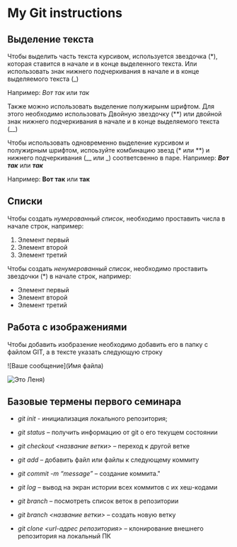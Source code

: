 # My Git instructions

## Выделение текста

Чтобы выделить часть текста курсивом, используется звездочка (*), которая ставится в начале и в конце выделенного текста. Или использовать знак нижнего подчеркивания в начале и в конце выделяемого текста (_)

Например: *Вот так* или _так_

Также можно использовать выделение полужирынм шрифтом. Для этого необходимо использовать Двойную звездочку (**) или двойной знак нижнего подчеркивания в начале и в конце выделяемого текста (__)

Чтобы использовать одновременно выделение курсивом и полужирным шрифтом, испоьзуйте комбинацию звезд (* или **) и нижнего подчеркивания (__ или _) соответсвенно в паре.
Например: *__Вот так__* или **_так_**

Например: __Вот так__ или **так**

## Списки

Чтобы создать *нумерованный список*, необходимо проставить числа в начале строк, например:

1. Элемент первый
2. Элемент второй
3. Элемент третий 

Чтобы создать *ненумерованный список*, необходимо проставить звездочки (*) в начале строк, например:

* Элемент первый
* Элемент второй
* Элемент третий

## Работа с изображениями 
Чтобы добавить изобразение необходимо добавить его в папку с файлом GIT, а в тексте указать следующую строку

![Ваше сообщение](Имя файла)

![Это Леня](<My cat.jpg>))

## Базовые термены первого семинара

* *git init* - инициализация локального репозитория;

* *git status* – получить информацию от git о его текущем состоянии

* *git checkout <название ветки>* – переход к другой ветке

* *git add* – добавить файл или файлы к следующему коммиту

* *git commit -m “message”* – создание коммита."

* *git log* – вывод на экран истории всех коммитов с их хеш-кодами

* *git branch* – посмотреть список веток в репозитории

* *git branch <название ветки>* – создать новую ветку

* *git clone <url-адрес репозитория>* – клонирование внешнего репозитория на  локальный ПК
